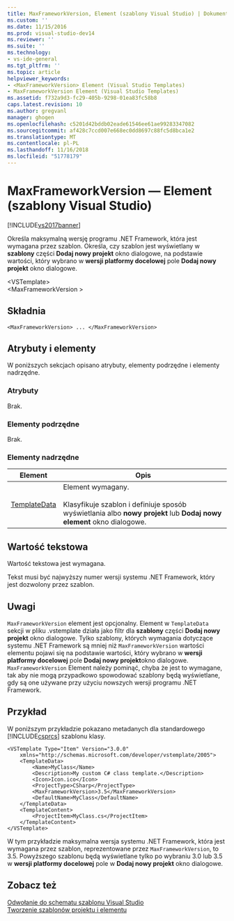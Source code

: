 ```yaml
---
title: MaxFrameworkVersion, Element (szablony Visual Studio) | Dokumentacja firmy Microsoft
ms.custom: ''
ms.date: 11/15/2016
ms.prod: visual-studio-dev14
ms.reviewer: ''
ms.suite: ''
ms.technology:
- vs-ide-general
ms.tgt_pltfrm: ''
ms.topic: article
helpviewer_keywords:
- <MaxFrameworkVersion> Element (Visual Studio Templates)
- MaxFrameworkVersion Element (Visual Studio Templates)
ms.assetid: f732a9d3-fc29-405b-9298-01ea83fc58b8
caps.latest.revision: 10
ms.author: gregvanl
manager: ghogen
ms.openlocfilehash: c5201d42bddb02eade61546ee61ae99283347082
ms.sourcegitcommit: af428c7ccd007e668ec0dd8697c88fc5d8bca1e2
ms.translationtype: MT
ms.contentlocale: pl-PL
ms.lasthandoff: 11/16/2018
ms.locfileid: "51778179"
---
```

# <a name="maxframeworkversion-element-visual-studio-templates"></a>MaxFrameworkVersion — Element (szablony Visual Studio)
[!INCLUDE[vs2017banner](../includes/vs2017banner.md)]

Określa maksymalną wersję programu .NET Framework, która jest wymagana przez szablon. Określa, czy szablon jest wyświetlany w **szablony** części **Dodaj nowy projekt** okno dialogowe, na podstawie wartości, który wybrano w **wersji platformy docelowej** pole **Dodaj nowy projekt** okno dialogowe.  
  
 \<VSTemplate>  
 \<MaxFrameworkVersion >  
  
## <a name="syntax"></a>Składnia  
  
```  
<MaxFrameworkVersion> ... </MaxFrameworkVersion>  
```  
  
## <a name="attributes-and-elements"></a>Atrybuty i elementy  
 W poniższych sekcjach opisano atrybuty, elementy podrzędne i elementy nadrzędne.  
  
### <a name="attributes"></a>Atrybuty  
 Brak.  
  
### <a name="child-elements"></a>Elementy podrzędne  
 Brak.  
  
### <a name="parent-elements"></a>Elementy nadrzędne  
  
|Element|Opis|  
|-------------|-----------------|  
|[TemplateData](../extensibility/templatedata-element-visual-studio-templates.md)|Element wymagany.<br /><br /> Klasyfikuje szablon i definiuje sposób wyświetlania albo **nowy projekt** lub **Dodaj nowy element** okno dialogowe.|  
  
## <a name="text-value"></a>Wartość tekstowa  
 Wartość tekstowa jest wymagana.  
  
 Tekst musi być najwyższy numer wersji systemu .NET Framework, który jest dozwolony przez szablon.  
  
## <a name="remarks"></a>Uwagi  
 `MaxFrameworkVersion` element jest opcjonalny. Element w `TemplateData` sekcji w pliku .vstemplate działa jako filtr dla **szablony** części **Dodaj nowy projekt** okno dialogowe. Tylko szablony, których wymagania dotyczące systemu .NET Framework są mniej niż `MaxFrameworkVersion` wartości elementu pojawi się na podstawie wartości, który wybrano w **wersji platformy docelowej** pole **Dodaj nowy projekt**okno dialogowe. `MaxFrameworkVersion` Element należy pominąć, chyba że jest to wymagane, tak aby nie mogą przypadkowo spowodować szablony będą wyświetlane, gdy są one używane przy użyciu nowszych wersji programu .NET Framework.  
  
## <a name="example"></a>Przykład  
 W poniższym przykładzie pokazano metadanych dla standardowego [!INCLUDE[csprcs](../includes/csprcs-md.md)] szablonu klasy.  
  
```  
<VSTemplate Type="Item" Version="3.0.0"  
    xmlns="http://schemas.microsoft.com/developer/vstemplate/2005">  
    <TemplateData>  
        <Name>MyClass</Name>  
        <Description>My custom C# class template.</Description>  
        <Icon>Icon.ico</Icon>  
        <ProjectType>CSharp</ProjectType>  
        <MaxFrameworkVersion>3.5</MaxFrameworkVersion>  
        <DefaultName>MyClass</DefaultName>  
    </TemplateData>  
    <TemplateContent>  
        <ProjectItem>MyClass.cs</ProjectItem>  
    </TemplateContent>  
</VSTemplate>  
```  
  
 W tym przykładzie maksymalna wersja systemu .NET Framework, która jest wymagana przez szablon, reprezentowane przez `MaxFrameworkVersion`, to 3.5. Powyższego szablonu będą wyświetlane tylko po wybraniu 3.0 lub 3.5 w **wersji platformy docelowej** pole w **Dodaj nowy projekt** okno dialogowe.  
  
## <a name="see-also"></a>Zobacz też  
 [Odwołanie do schematu szablonu Visual Studio](../extensibility/visual-studio-template-schema-reference.md)   
 [Tworzenie szablonów projektu i elementu](../ide/creating-project-and-item-templates.md)

